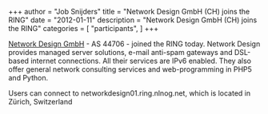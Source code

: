 +++
author = "Job Snijders"
title = "Network Design GmbH (CH) joins the RING"
date = "2012-01-11"
description = "Network Design GmbH (CH) joins the RING"
categories = [
    "participants",
]
+++

<a href="http://ndm.ch/">Network Design GmbH</a> - AS 44706 - joined the RING today. Network Design provides managed server solutions, e-mail anti-spam gateways and DSL-based internet connections. All their services are IPv6 enabled. They also offer general network consulting services and web-programming in PHP5 and Python.

Users can connect to networkdesign01.ring.nlnog.net, which is located in Z&#252;rich, Switzerland

